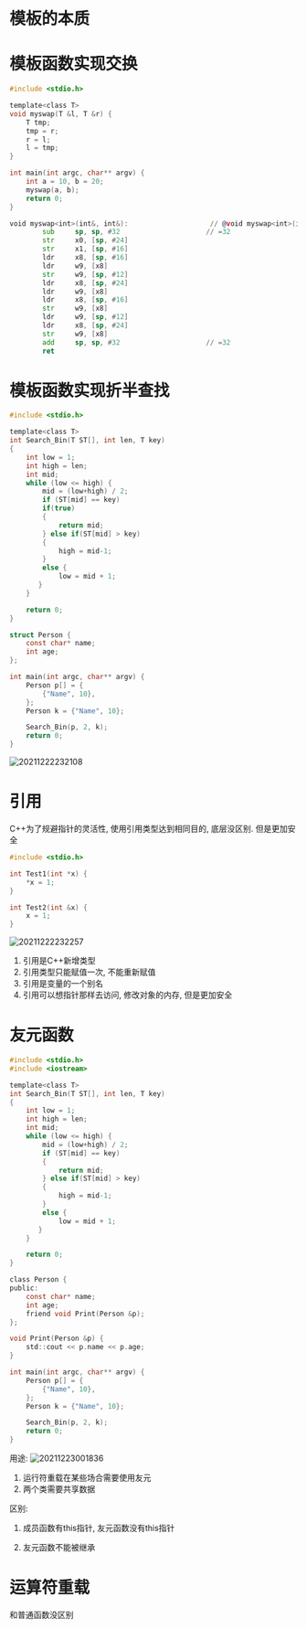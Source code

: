 # 模板的本质

# 模板函数实现交换

```c
#include <stdio.h>

template<class T>
void myswap(T &l, T &r) {
    T tmp;
    tmp = r;
    r = l;
    l = tmp;
}

int main(int argc, char** argv) {
    int a = 10, b = 20;
    myswap(a, b);
    return 0;
}
```

```asm
void myswap<int>(int&, int&):                    // @void myswap<int>(int&, int&)
        sub     sp, sp, #32                     // =32
        str     x0, [sp, #24]
        str     x1, [sp, #16]
        ldr     x8, [sp, #16]
        ldr     w9, [x8]
        str     w9, [sp, #12]
        ldr     x8, [sp, #24]
        ldr     w9, [x8]
        ldr     x8, [sp, #16]
        str     w9, [x8]
        ldr     w9, [sp, #12]
        ldr     x8, [sp, #24]
        str     w9, [x8]
        add     sp, sp, #32                     // =32
        ret
```

# 模板函数实现折半查找
```c
#include <stdio.h>

template<class T>
int Search_Bin(T ST[], int len, T key)
{
    int low = 1;
    int high = len;
    int mid;
    while (low <= high) {
        mid = (low+high) / 2;
        if (ST[mid] == key)
        if(true)
        {
            return mid;
        } else if(ST[mid] > key)
        {
            high = mid-1;
        }
        else {
            low = mid + 1;
       }
    }

    return 0;
}

struct Person {
    const char* name;
    int age;
};

int main(int argc, char** argv) {
    Person p[] = {
        {"Name", 10},
    };
    Person k = {"Name", 10};

    Search_Bin(p, 2, k);
    return 0;
}
```
![20211222232108](https://cdn.jsdelivr.net/gh/nzcv/picgo/20211222232108.png)


# 引用

C++为了规避指针的灵活性, 使用引用类型达到相同目的, 底层没区别. 但是更加安全

```c
#include <stdio.h>

int Test1(int *x) {
    *x = 1;
}

int Test2(int &x) {
    x = 1;
}
```

![20211222232257](https://cdn.jsdelivr.net/gh/nzcv/picgo/20211222232257.png)

1. 引用是C++新增类型
2. 引用类型只能赋值一次, 不能重新赋值
3. 引用是变量的一个别名
4. 引用可以想指针那样去访问, 修改对象的内存, 但是更加安全


# 友元函数
```c
#include <stdio.h>
#include <iostream>

template<class T>
int Search_Bin(T ST[], int len, T key)
{
    int low = 1;
    int high = len;
    int mid;
    while (low <= high) {
        mid = (low+high) / 2;
        if (ST[mid] == key)
        {
            return mid;
        } else if(ST[mid] > key)
        {
            high = mid-1;
        }
        else {
            low = mid + 1;
       }
    }

    return 0;
}

class Person {
public:
    const char* name;
    int age;
    friend void Print(Person &p); 
};

void Print(Person &p) {
    std::cout << p.name << p.age;
}

int main(int argc, char** argv) {
    Person p[] = {
        {"Name", 10},
    };
    Person k = {"Name", 10};

    Search_Bin(p, 2, k);
    return 0;
}
```

用途:
![20211223001836](https://cdn.jsdelivr.net/gh/nzcv/picgo/20211223001836.png)
1. 运行符重载在某些场合需要使用友元
2. 两个类需要共享数据

区别:

1. 成员函数有this指针, 友元函数没有this指针

2. 友元函数不能被继承

# 运算符重载

和普通函数没区别

